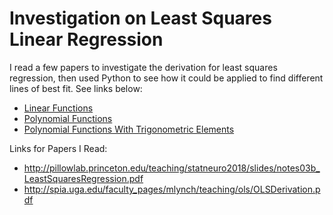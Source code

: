 # Investigation on Least Squares Linear Regression

I read a few papers to investigate the derivation for least squares regression, then used Python to see how it could be applied to find different lines of best fit. See links below:

- [Linear Functions](https://github.com/cheeze31/least_squares_regression/blob/main/Line_regression%20(3).ipynb)
- [Polynomial Functions](https://github.com/cheeze31/least_squares_regression/blob/main/parabola_regression%20(4).ipynb)
- [Polynomial Functions With Trigonometric Elements](https://github.com/cheeze31/least_squares_regression/blob/main/sin_parabola_regression%20(3).ipynb)

Links for Papers I Read:
- http://pillowlab.princeton.edu/teaching/statneuro2018/slides/notes03b_LeastSquaresRegression.pdf
- http://spia.uga.edu/faculty_pages/mlynch/teaching/ols/OLSDerivation.pdf
